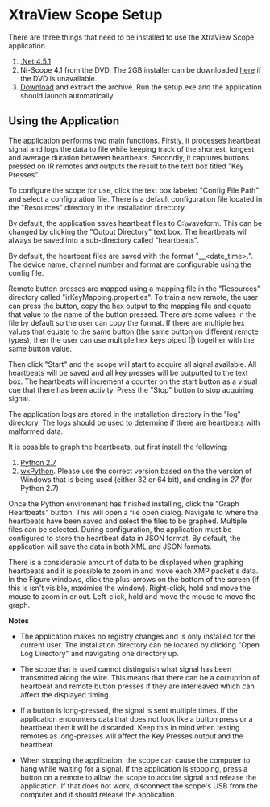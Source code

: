 # XtraView Scope Setup

There are three things that need to be installed to use the XtraView Scope application.

1. [.Net 4.5.1](http://www.microsoft.com/en-za/download/details.aspx?id=40779)
2. Ni-Scope 4.1 from the DVD. The 2GB installer can be downloaded [here](http://www.ni.com/download/ni-scope-4.1/4078/en/) if the DVD is unavailable.
3. [Download](https://bitbucket.org/deqcptyltd/xtraviewscope/downloads/XtraViewScopeApplication.zip) and extract the archive. Run the setup.exe and the application should launch automatically.

## Using the Application

The application performs two main functions. Firstly, it processes heartbeat signal and logs the data to file while keeping track of the shortest, longest and average duration between heartbeats. Secondly, it captures buttons pressed on IR remotes and outputs the result to the text box titled "Key Presses".

To configure the scope for use, click the text box labeled "Config File Path" and select a configuration file. There is a default configuration file located in the "Resources" directory in the installation directory.

By default, the application saves heartbeat files to C:\waveform. This can be changed by clicking the "Output Directory" text box. The heartbeats will always be saved into a sub-directory called "heartbeats".

By default, the heartbeat files are saved with the format "<Device Name>\_<channel number>\_<date\_time>.<format>". The device name, channel number and format are configurable using the config file.

Remote button presses are mapped using a mapping file in the "Resources" directory called "irKeyMapping.properties". To train a new remote, the user can press the button, copy the hex output to the mapping file and equate that value to the name of the button pressed. There are some values in the file by default so the user can copy the format. If there are multiple hex values that equate to the same button (the same button on different remote types), then the user can use multiple hex keys piped (|) together with the same button value.

Then click "Start" and the scope will start to acquire all signal available. All heartbeats will be saved and all key presses will be outputted to the text box. The heartbeats will increment a counter on the start button as a visual cue that there has been activity. Press the "Stop" button to stop acquiring signal.

The application logs are stored in the installation directory in the "log" directory. The logs should be used to determine if there are heartbeats with malformed data.

It is possible to graph the heartbeats, but first install the following:

1. [Python 2.7](https://www.python.org/download/releases/2.7.6)
2. [wxPython](http://www.wxpython.org/download.php#msw). Please use the correct version based on the the version of Windows that is being used (either 32 or 64 bit), and ending in *27* (for Python 2.7)

Once the Python environment has finished installing, click the "Graph Heartbeats" button. This will open a file open dialog. Navigate to where the heartbeats have been saved and select the files to be graphed. Multiple files can be selected. During configuration, the application must be configured to store the heartbeat data in JSON format. By default, the application will save the data in both XML and JSON formats.

There is a considerable amount of data to be displayed when graphing heartbeats and it is possible to zoom in and move each XMP packet's data. In the Figure windows, click the plus-arrows on the bottom of the screen (if this is isn't visible, maximise the window). Right-click, hold and move the mouse to zoom in or out. Left-click, hold and move the mouse to move the graph.

**Notes**

* The application makes no registry changes and is only installed for the current user. The installation directory can be located by clicking "Open Log Directory" and navigating one directory up.

* The scope that is used cannot distinguish what signal has been transmitted along the wire. This means that there can be a corruption of heartbeat and remote button presses if they are interleaved which can affect the displayed timing.

* If a button is long-pressed, the signal is sent multiple times. If the application encounters data that does not look like a button press or a heartbeat then it will be discarded. Keep this in mind when testing remotes as long-presses will affect the Key Presses output and the heartbeat.

* When stopping the application, the scope can cause the computer to hang while waiting for a signal. If the application is stopping, press a button on a remote to allow the scope to acquire signal and release the application. If that does not work, disconnect the scope's USB from the computer and it should release the application.
